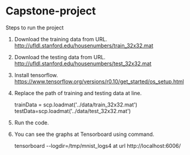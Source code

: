 # Capstone-project

Steps to run the project 

1. Download the training data from URL.
    http://ufldl.stanford.edu/housenumbers/train_32x32.mat

2. Download the testing data from URL.
    http://ufldl.stanford.edu/housenumbers/test_32x32.mat

3. Install tensorflow. 
    https://www.tensorflow.org/versions/r0.10/get_started/os_setup.html

4. Replace the path of training and testing data at line.

    trainData = scp.loadmat('../data/train_32x32.mat')
    testData=scp.loadmat('../data/test_32x32.mat')

5. Run the code.

6. You can see the graphs at Tensorboard using command. 

    tensorboard --logdir=/tmp/mnist_logs4
    at url http://localhost:6006/